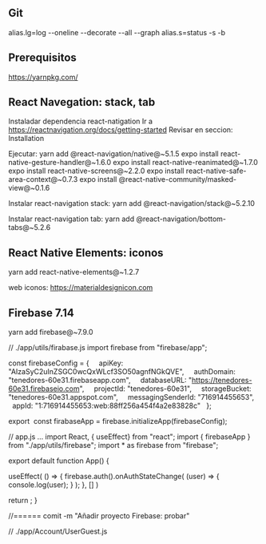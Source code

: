 ## Git

alias.lg=log --oneline --decorate --all --graph
alias.s=status -s -b

## Prerequisitos

https://yarnpkg.com/

## React Navegation: stack, tab

Instaladar dependencia react-natigation
Ir a https://reactnavigation.org/docs/getting-started
Revisar en seccion: Installation

Ejecutar:
yarn add @react-navigation/native@~5.1.5
expo install react-native-gesture-handler@~1.6.0
expo install react-native-reanimated@~1.7.0
expo install react-native-screens@~2.2.0
expo install react-native-safe-area-context@~0.7.3
expo install @react-native-community/masked-view@~0.1.6

Instalar react-navigation stack:
yarn add @react-navigation/stack@~5.2.10

Instalar react-navigation tab:
yarn add @react-navigation/bottom-tabs@~5.2.6

## React Native Elements: iconos

yarn add react-native-elements@~1.2.7

web iconos:
https://materialdesignicon.com

## Firebase 7.14

yarn add firebase@~7.9.0

// ./app/utils/firabase.js
import firebase from "firebase/app";

const firebaseConfig = {
    apiKey: "AIzaSyC2uInZSGC0wcQxWLcf3SO50agnfNGkQVE",
    authDomain: "tenedores-60e31.firebaseapp.com",
    databaseURL: "https://tenedores-60e31.firebaseio.com",
    projectId: "tenedores-60e31",
    storageBucket: "tenedores-60e31.appspot.com",
    messagingSenderId: "716914455653",
    appId: "1:716914455653:web:88ff256a454f4a2e83828c"
  };

export  const firabaseApp = firebase.initializeApp(firebaseConfig);

// app.js
…
import React, { useEffect} from "react";
import { firebaseApp } from "./app/utils/firebase";
import \* as firebase from "firebase";

export default function App() {

useEffect( () => {
firebase.auth().onAuthStateChange( (user) => {
console.log(user);
} );
}, [] )

return <Navigation />;
}

//====== comit -m "Añadir proyecto Firebase: probar"

// ./app/Account/UserGuest.js
